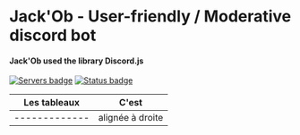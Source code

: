 #  Jack'Ob -  User-friendly / Moderative discord bot

#### Jack'Ob used the library Discord.js

[![Servers badge](https://discordbots.org/api/widget/servers/382925120051871744.svg)](https://discordbots.org/bot/285326901331886101)
[![Status badge](https://discordbots.org/api/widget/status/382925120051871744.svg)](https://discordbots.org/bot/285326901331886101)

| Les tableaux  | C'est            |
| ------------- |:----------------:|
| ------------- | alignée à droite |
